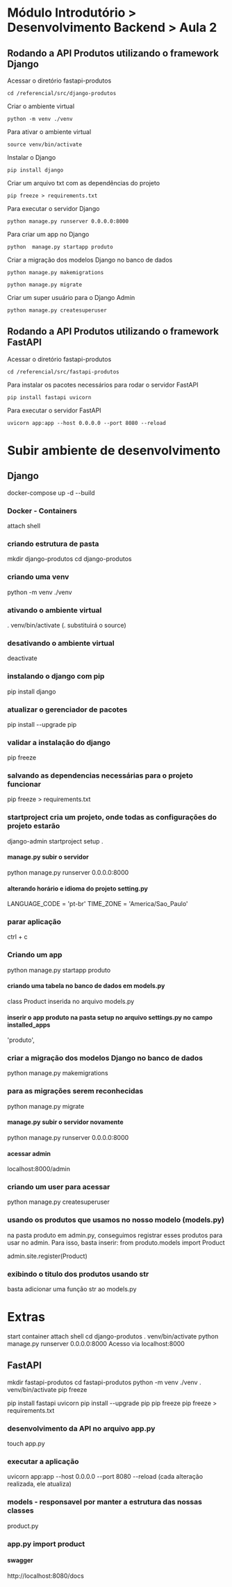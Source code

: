 ﻿# Módulo Introdutório > Desenvolvimento Backend > Aula 2


## Rodando a API Produtos utilizando o framework Django

Acessar o diretório fastapi-produtos

```
cd /referencial/src/django-produtos
```

Criar o ambiente virtual

```
python -m venv ./venv
```

Para ativar o ambiente virtual

```
source venv/bin/activate
```

Instalar o Django

```
pip install django
```

Criar um arquivo txt com as dependências do projeto

```
pip freeze > requirements.txt
```

Para executar o servidor Django

```
python manage.py runserver 0.0.0.0:8000
```

Para criar um app no Django

```
python  manage.py startapp produto
```

Criar a migração dos modelos Django no banco de dados

```
python manage.py makemigrations
```

```
python manage.py migrate
```

Criar um super usuário para o Django Admin

```
python manage.py createsuperuser
```

## Rodando a API Produtos utilizando o framework FastAPI

Acessar o diretório fastapi-produtos

```
cd /referencial/src/fastapi-produtos
```

Para instalar os pacotes necessários para rodar o servidor FastAPI

```
pip install fastapi uvicorn
```

Para executar o servidor FastAPI

```
uvicorn app:app --host 0.0.0.0 --port 8080 --reload
```





# Subir ambiente de desenvolvimento
## Django
docker-compose up -d --build

### Docker - Containers
attach shell

### criando estrutura de pasta
mkdir django-produtos
cd django-produtos

### criando uma venv
python -m venv ./venv

### ativando o ambiente virtual
. venv/bin/activate (. substituirá o source)

### desativando o ambiente virtual
deactivate

### instalando o django com pip
pip install django

### atualizar o gerenciador de pacotes
pip install --upgrade pip

### validar a instalação do django
pip freeze

### salvando as dependencias necessárias para o projeto funcionar
pip freeze > requirements.txt

### startproject cria um projeto, onde todas as configurações do projeto estarão
django-admin startproject setup .

#### manage.py subir o servidor 
python manage.py runserver 0.0.0.0:8000

#### alterando horário e idioma do projeto setting.py
LANGUAGE_CODE = 'pt-br'
TIME_ZONE = 'America/Sao_Paulo'

### parar aplicação
ctrl + c

### Criando um app
python manage.py startapp produto

#### criando uma tabela no banco de dados em models.py
class Product inserida no arquivo models.py

#### inserir o app produto na pasta setup no arquivo settings.py no campo installed_apps
'produto',

### criar a migração dos modelos Django no banco de dados
python manage.py makemigrations

### para as migrações serem reconhecidas
python manage.py migrate

#### manage.py subir o servidor novamente
python manage.py runserver 0.0.0.0:8000

#### acessar admin
localhost:8000/admin

### criando um user para acessar
python manage.py createsuperuser

### usando os produtos que usamos no nosso modelo (models.py)
na pasta produto em admin.py, conseguimos registrar esses produtos para usar no admin. Para isso, basta inserir:
from produto.models import Product

admin.site.register(Product)

### exibindo o titulo dos produtos usando str
basta adicionar uma função str ao models.py


# Extras
start container
attach shell
cd django-produtos
. venv/bin/activate
python manage.py runserver 0.0.0.0:8000
Acesso via localhost:8000

## FastAPI
mkdir fastapi-produtos
cd fastapi-produtos
python -m venv ./venv
. venv/bin/activate
pip freeze

pip install fastapi uvicorn
pip install --upgrade pip
pip freeze
pip freeze > requirements.txt

### desenvolvimento da API no arquivo app.py
touch app.py

### executar a aplicação
uvicorn app:app --host 0.0.0.0 --port 8080 --reload (cada alteração realizada, ele atualiza)

### models - responsavel por manter a estrutura das nossas classes
product.py

### app.py import product

#### swagger
http://localhost:8080/docs